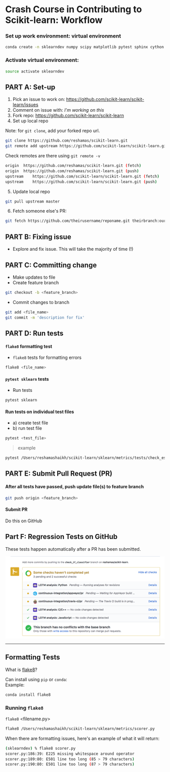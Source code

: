# Crash Course in Contributing to Scikit-learn:  Workflow


### Set up work environment:  virtual environment
```bash
conda create -n sklearndev numpy scipy matplotlib pytest sphinx cython ipykernel
```
### Activate virtual environment:  
```bash
source activate sklearndev
```

## PART A:  Set-up

1.  Pick an issue to work on:  https://github.com/scikit-learn/scikit-learn/issues
2.  Comment on issue with:  *I'm working on this*
3.  Fork repo:  https://github.com/scikit-learn/scikit-learn
4.  Set up local repo  

Note:  for `git clone`, add your forked repo url.  
```bash
git clone https://github.com/reshamas/scikit-learn.git
git remote add upstream https://github.com/scikit-learn/scikit-learn.git
```
Check remotes are there using `git remote -v`
```bash
origin	https://github.com/reshamas/scikit-learn.git (fetch)
origin	https://github.com/reshamas/scikit-learn.git (push)
upstream	https://github.com/scikit-learn/scikit-learn.git (fetch)
upstream	https://github.com/scikit-learn/scikit-learn.git (push)
```
5.  Update local repo
```bash
git pull upstream master
```
6. Fetch someone else's PR:
```bash
git fetch https://github.com/theirusername/reponame.git theirbranch:ourbranch
```

## PART B:  Fixing issue
- Explore and fix issue.  This will take the majority of time (!)


## PART C:  Committing change 

- Make updates to file
- Create feature branch

```bash
git checkout -b <feature_branch>
```

- Commit changes to branch

```bash
git add <file_name>
git commit -m 'description for fix'
```


## PART D:  Run tests

#### `flake8` formatting test
- `flake8` tests for formatting errors

```bash
flake8 <file_name>
```

#### `pytest sklearn` tests
- Run tests  
```bash
pytest sklearn
```

#### Run tests on individual test files  
- a)  create test file  
- b)  run test file

```bash
pytest <test_file>
```

>example
```bash
pytest /Users/reshamashaikh/scikit-learn/sklearn/metrics/tests/check_estimator_regression-test_draft.py
```

## PART E:  Submit Pull Request (PR)
#### After all tests have passed, push update file(s) to feature branch
```bash
git push origin <feature_branch>
```

#### Submit PR  
Do this on GitHub


## Part F:  Regression Tests on GitHub
These tests happen automatically after a PR has been submitted.

<img src="images/reg_tests.png"  />
 
---

## Formatting Tests
What is [flake8](https://medium.com/python-pandemonium/what-is-flake8-and-why-we-should-use-it-b89bd78073f2)?

Can install using `pip` or `conda`:  
Example:  
```python
conda install flake8 
```

### Running `flake8`
`flake8` <filename.py>
```bash
flake8 /Users/reshamashaikh/scikit-learn/sklearn/metrics/scorer.py
```

When there are formatting issues, here's an example of what it will return:
```bash
(sklearndev) % flake8 scorer.py
scorer.py:186:39: E225 missing whitespace around operator
scorer.py:189:80: E501 line too long (85 > 79 characters)
scorer.py:190:80: E501 line too long (87 > 79 characters)
```



